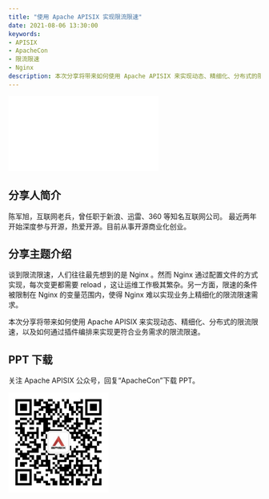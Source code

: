 ```yaml
---
title: "使用 Apache APISIX 实现限流限速"
date: 2021-08-06 13:30:00
keywords:
- APISIX
- ApacheCon
- 限流限速
- Nginx
description: 本次分享将带来如何使用 Apache APISIX 来实现动态、精细化、分布式的限流限速，以及如何通过插件编排来实现更符合业务需求的限流限速。
---
```


<iframe src="//player.bilibili.com/player.html?aid=674805891&bvid=BV19U4y177Vh&cid=388403877&page=1" frameborder="0" scrolling="no" allowfullscreen="true" style={{width:"100%", maxHeight: "calc(100vw / 5 * 3)", height: "calc(100vh / 5 * 3)"}}></iframe>

## 分享人简介

陈军旭，互联网老兵，曾任职于新浪、迅雷、360 等知名互联网公司。 最近两年开始深度参与开源，热爱开源。目前从事开源商业化创业。

## 分享主题介绍

谈到限流限速，人们往往最先想到的是 Nginx 。然而 Nginx 通过配置文件的方式实现，每次变更都需要 reload ，这让运维工作极其繁杂。另一方面，限速的条件被限制在 Nginx 的变量范围内，使得 Nginx 难以实现业务上精细化的限流限速需求。

本次分享将带来如何使用 Apache APISIX 来实现动态、精细化、分布式的限流限速，以及如何通过插件编排来实现更符合业务需求的限流限速。

## PPT 下载

关注 Apache APISIX 公众号，回复“ApacheCon”下载 PPT。

<img src="../static/img/blog_img/APISIX-wechat.png" alt="Apache APISIX WeChat" style="width: 200px;"/>
